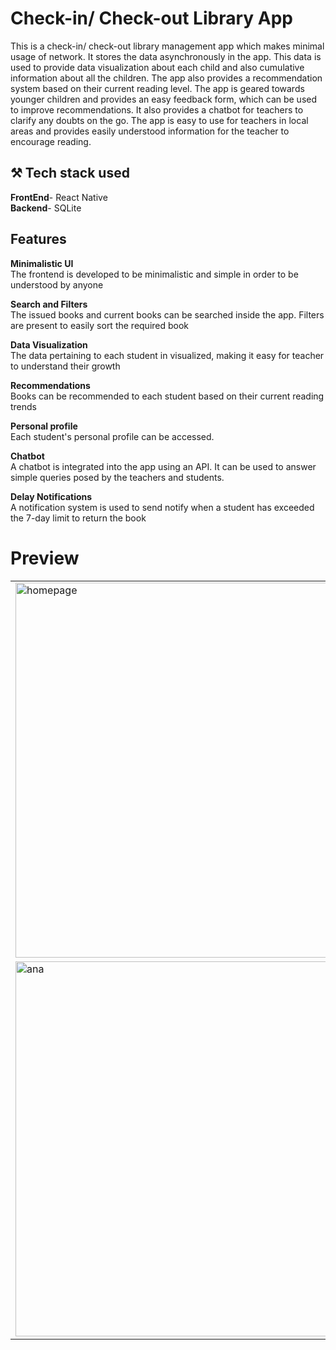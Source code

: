 # Check-in/ Check-out Library App
This is a check-in/ check-out library management app which makes minimal usage of network. It stores the data asynchronously in the app. This data is used to provide data visualization about each child and also cumulative information about all the children. The app also provides a recommendation system based on their current reading level. The app is geared towards younger children and provides an easy feedback form, which can be used to improve recommendations. It also provides a chatbot for teachers to clarify any doubts on the go. The app is easy to use for teachers in local areas and provides easily understood information for the teacher to encourage reading.

## ⚒️ Tech stack used
__FrontEnd__- React Native\
__Backend__- SQLite

## Features

__Minimalistic UI__ \
The frontend is developed to be minimalistic and simple in order to be understood by anyone

 
__Search and Filters__ \
The issued books and current books can be searched inside the app. Filters are present to easily sort the required book

__Data Visualization__ \
The data pertaining to each student in visualized, making it easy for teacher to understand their growth

__Recommendations__\
Books can be recommended to each student based on their current reading trends

__Personal profile__\
Each student's personal profile can be accessed.

__Chatbot__\
A chatbot is integrated into the app using an API. It can be used to answer simple queries posed by the teachers and students. 

__Delay Notifications__\
A notification system is used to send notify when a student has exceeded the 7-day limit to return the book

# Preview

<table>
  <tr>
    <td><img src="https://github.com/user-attachments/assets/bfe8ac89-1feb-46e2-872c-301752f20c77" alt="homepage" width="600"></td>
    <td><img src="https://github.com/user-attachments/assets/259e2195-dfdb-4a63-9854-f00b26c2be37" alt="avai" width="600"></td>
    <td><img src="https://github.com/user-attachments/assets/bb85b2d4-fa25-43a7-8d46-0da04764ae91" alt="ci_co" width="600"></td>
  </tr>
  <tr>
    <td><img src="https://github.com/user-attachments/assets/e913e4ce-ef1d-4173-a275-9c92c2170f71" alt="ana" width="600"></td>
    <td><img src="https://github.com/user-attachments/assets/23ae67e8-8c5b-45de-896c-d4a09b8a815c" alt="chatbot" width="600"></td>
  </tr>
</table>

